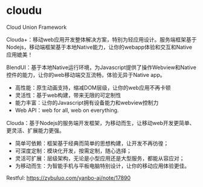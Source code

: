 cloudu
======

Cloud Union Framework


Clouda+：移动web应用开发整体解决方案，特别为轻应用设计。服务端框架基于Nodejs，移动端框架基于本地Native能力，让你的webapp体验和交互和Native应用媲美！

BlendUI：基于本地Native运行环境，为Javascript提供了操作Webview和Native控件的能力，让你的web移动端交互流畅，体验无异于Native app。

* 高性能：原生动画支持，缩减DOM层级，让你的web应用不再卡顿
* 灵活性：基于web构建，带来无限的可定制性
* 能力丰富：让你的Javascript拥有设备能力和webview控制力
* Web API：web for all, web on everything.

Clouda：基于Nodejs的服务端开发框架，为移动而生，让移动web开发更简单、更灵活、扩展能力更强。

* 简单可依赖：框架基于经典而简单的思想构建，让开发不再彷徨；
* 可深度定制：模块化开发，按需定制，随心选择；
* 灵活可扩展：层级架构，无论是小型应用还是大型服务，都能从容应对；
* 为移动而生：为智能手机与平板电脑特别设计，让你的移动应用体验更佳。


Restful: https://zybuluo.com/yanbo-ai/note/17890
